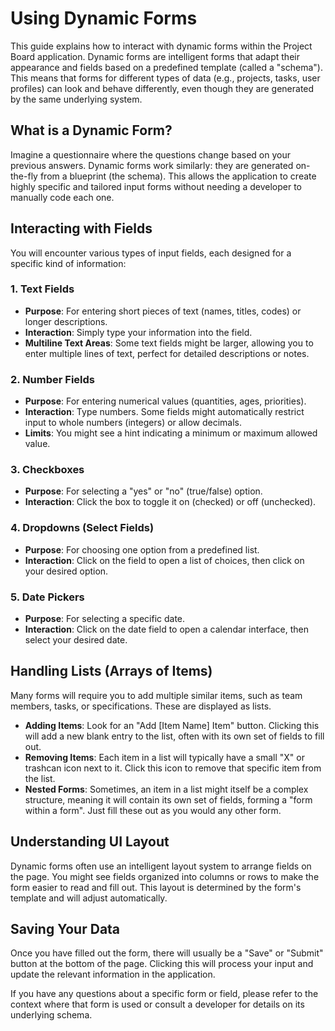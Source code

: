 # Using Dynamic Forms

This guide explains how to interact with dynamic forms within the Project Board application. Dynamic forms are intelligent forms that adapt their appearance and fields based on a predefined template (called a "schema"). This means that forms for different types of data (e.g., projects, tasks, user profiles) can look and behave differently, even though they are generated by the same underlying system.

## What is a Dynamic Form?

Imagine a questionnaire where the questions change based on your previous answers. Dynamic forms work similarly: they are generated on-the-fly from a blueprint (the schema). This allows the application to create highly specific and tailored input forms without needing a developer to manually code each one.

## Interacting with Fields

You will encounter various types of input fields, each designed for a specific kind of information:

### 1. Text Fields

-   **Purpose**: For entering short pieces of text (names, titles, codes) or longer descriptions.
-   **Interaction**: Simply type your information into the field.
-   **Multiline Text Areas**: Some text fields might be larger, allowing you to enter multiple lines of text, perfect for detailed descriptions or notes.

### 2. Number Fields

-   **Purpose**: For entering numerical values (quantities, ages, priorities).
-   **Interaction**: Type numbers. Some fields might automatically restrict input to whole numbers (integers) or allow decimals.
-   **Limits**: You might see a hint indicating a minimum or maximum allowed value.

### 3. Checkboxes

-   **Purpose**: For selecting a "yes" or "no" (true/false) option.
-   **Interaction**: Click the box to toggle it on (checked) or off (unchecked).

### 4. Dropdowns (Select Fields)

-   **Purpose**: For choosing one option from a predefined list.
-   **Interaction**: Click on the field to open a list of choices, then click on your desired option.

### 5. Date Pickers

-   **Purpose**: For selecting a specific date.
-   **Interaction**: Click on the date field to open a calendar interface, then select your desired date.

## Handling Lists (Arrays of Items)

Many forms will require you to add multiple similar items, such as team members, tasks, or specifications. These are displayed as lists.

-   **Adding Items**: Look for an "Add [Item Name] Item" button. Clicking this will add a new blank entry to the list, often with its own set of fields to fill out.
-   **Removing Items**: Each item in a list will typically have a small "X" or trashcan icon next to it. Click this icon to remove that specific item from the list.
-   **Nested Forms**: Sometimes, an item in a list might itself be a complex structure, meaning it will contain its own set of fields, forming a "form within a form". Just fill these out as you would any other form.

## Understanding UI Layout

Dynamic forms often use an intelligent layout system to arrange fields on the page. You might see fields organized into columns or rows to make the form easier to read and fill out. This layout is determined by the form's template and will adjust automatically.

## Saving Your Data

Once you have filled out the form, there will usually be a "Save" or "Submit" button at the bottom of the page. Clicking this will process your input and update the relevant information in the application.

If you have any questions about a specific form or field, please refer to the context where that form is used or consult a developer for details on its underlying schema.
